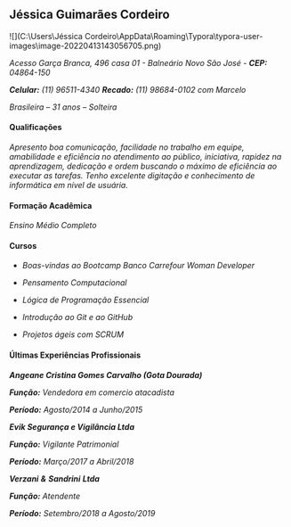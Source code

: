 ##                                Jéssica Guimarães Cordeiro

![](C:\Users\Jéssica Cordeiro\AppData\Roaming\Typora\typora-user-images\image-20220413143056705.png)



*Acesso Garça Branca, 496 casa 01 - Balneário Novo São José - **CEP:** 04864-150*

***Celular:** (11) 96511-4340   **Recado:** (11) 98684-0102 com Marcelo*

*Brasileira –* *31 anos – Solteira*

#### Qualificações

*Apresento boa comunicação, facilidade no trabalho em equipe, amabilidade e eficiência no atendimento ao público, iniciativa, rapidez na aprendizagem, dedicação e ordem buscando o máximo de eficiência ao executar as tarefas. Tenho excelente digitação e conhecimento de informática em nível de usuária.*

#### Formação Acadêmica 

*Ensino Médio Completo*

#### Cursos

- *Boas-vindas ao Bootcamp Banco Carrefour Woman Developer*

- *Pensamento Computacional*

- *Lógica de Programação Essencial*

- *Introdução ao Git e ao GitHub*

- *Projetos ágeis com SCRUM*

  

#### Últimas Experiências Profissionais

***Angeane Cristina Gomes Carvalho (Gota Dourada)***

***Função:** Vendedora em comercio atacadista* 

***Período:** Agosto/2014 a Junho/2015*



***Evik Segurança e Vigilância Ltda***

***Função:** Vigilante Patrimonial*

***Período:** Março/2017 a Abril/2018*



***Verzani** **&** **Sandrini** **Ltda***

***Função:** Atendente*

***Período:** Setembro/2018 a Agosto/2019*



